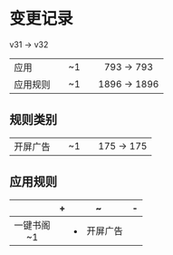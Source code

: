 # 变更记录

v31 -> v32

||||||
|-|:-:|:-:|:-:|:-:|
|应用||~1||793 -> 793|
|应用规则||~1||1896 -> 1896|

## 规则类别

||||||
|-|:-:|:-:|:-:|:-:|
|开屏广告||~1||175 -> 175|

## 应用规则

||+|~|-|
|:-:|-|-|-|
|一键书阁<br>~1||<li>开屏广告||
